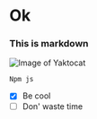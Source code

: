 # Ok
### This is markdown

![Image of Yaktocat](https://octodex.github.com/images/yaktocat.png)
```
Npm js
```
- [x] Be cool
- [ ] Don' waste time
